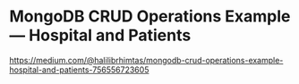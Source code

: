 # MongoDB CRUD Operations Example — Hospital and Patients
https://medium.com/@halilibrhimtas/mongodb-crud-operations-example-hospital-and-patients-756556723605
